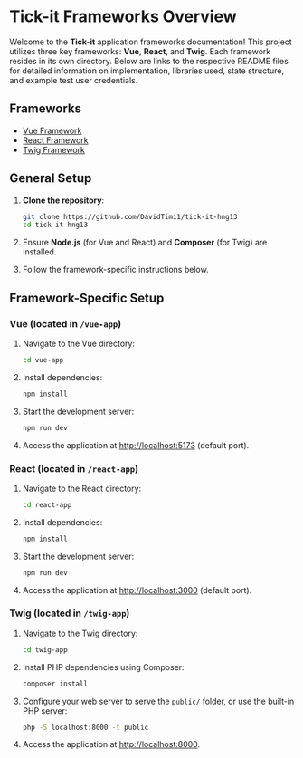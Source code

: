 # Tick-it Frameworks Overview

Welcome to the **Tick-it** application frameworks documentation! This project utilizes three key frameworks: **Vue**, **React**, and **Twig**. Each framework resides in its own directory. Below are links to the respective README files for detailed information on implementation, libraries used, state structure, and example test user credentials.

## Frameworks

* [Vue Framework](./vue-app/README.md)
* [React Framework](./react-app/README.md)
* [Twig Framework](./twig-app/README.md)

## General Setup

1. **Clone the repository**:

   ```bash
   git clone https://github.com/DavidTimi1/tick-it-hng13
   cd tick-it-hng13
   ```
2. Ensure **Node.js** (for Vue and React) and **Composer** (for Twig) are installed.
3. Follow the framework-specific instructions below.

## Framework-Specific Setup

### Vue (located in `/vue-app`)

1. Navigate to the Vue directory:

   ```bash
   cd vue-app
   ```
2. Install dependencies:

   ```bash
   npm install
   ```
3. Start the development server:

   ```bash
   npm run dev
   ```
4. Access the application at [http://localhost:5173](http://localhost:5173) (default port).

### React (located in `/react-app`)

1. Navigate to the React directory:

   ```bash
   cd react-app
   ```
2. Install dependencies:

   ```bash
   npm install
   ```
3. Start the development server:

   ```bash
   npm run dev
   ```
4. Access the application at [http://localhost:3000](http://localhost:3000) (default port).

### Twig (located in `/twig-app`)

1. Navigate to the Twig directory:

   ```bash
   cd twig-app
   ```
2. Install PHP dependencies using Composer:

   ```bash
   composer install
   ```
3. Configure your web server to serve the `public/` folder, or use the built-in PHP server:

   ```bash
   php -S localhost:8000 -t public
   ```
4. Access the application at [http://localhost:8000](http://localhost:8000).
